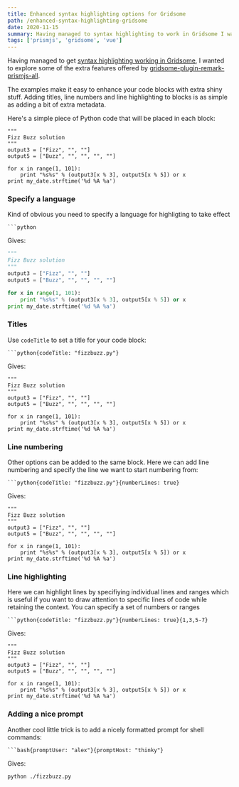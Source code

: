 ```yaml
---
title: Enhanced syntax highlighting options for Gridsome
path: /enhanced-syntax-highlighting-gridsome
date: 2020-11-15
summary: Having managed to syntax highlighting to work in Gridsome I wanted to explore some of the extra features offered by gridsome-plugin-remark-prismjs-all.
tags: ['prismjs', 'gridsome', 'vue']
---
```


Having managed to get [syntax highlighting working in Gridsome](/syntax-highlighting-gridsome), I wanted to explore some of the extra features offered by [gridsome-plugin-remark-prismjs-all](https://gridsome.org/plugins/gridsome-plugin-remark-prismjs-all).

The examples make it easy to enhance your code blocks with extra shiny stuff. Adding titles, line numbers and line highlighting to blocks is as simple as adding a bit of extra metadata.

Here's a simple piece of Python code that will be placed in each block:

```
"""
Fizz Buzz solution
"""
output3 = ["Fizz", "", ""]
output5 = ["Buzz", "", "", "", ""]

for x in range(1, 101):
    print "%s%s" % (output3[x % 3], output5[x % 5]) or x
print my_date.strftime('%d %A %a')
```

### Specify a language

Kind of obvious you need to specify a language for highligting to take effect

```
```python
```

Gives:

```python
"""
Fizz Buzz solution
"""
output3 = ["Fizz", "", ""]
output5 = ["Buzz", "", "", "", ""]

for x in range(1, 101):
    print "%s%s" % (output3[x % 3], output5[x % 5]) or x
print my_date.strftime('%d %A %a')
```

### Titles

Use `codeTitle` to set a title for your code block:

```
```python{codeTitle: "fizzbuzz.py"}
```

Gives:

```python{codeTitle: "fizzbuzz.py"}
"""
Fizz Buzz solution
"""
output3 = ["Fizz", "", ""]
output5 = ["Buzz", "", "", "", ""]

for x in range(1, 101):
    print "%s%s" % (output3[x % 3], output5[x % 5]) or x
print my_date.strftime('%d %A %a')
```

### Line numbering

Other options can be added to the same block. Here we can add line numbering and specify the line we want to start numbering from:

```
```python{codeTitle: "fizzbuzz.py"}{numberLines: true}
```

Gives:

```python{codeTitle: "fizzbuzz.py"}{numberLines: true}
"""
Fizz Buzz solution
"""
output3 = ["Fizz", "", ""]
output5 = ["Buzz", "", "", "", ""]

for x in range(1, 101):
    print "%s%s" % (output3[x % 3], output5[x % 5]) or x
print my_date.strftime('%d %A %a')
```

### Line highlighting

Here we can highlight lines by specifiying individual lines and ranges which is useful if you want to draw attention to specific lines of code while retaining the context. You can specify a set of numbers or ranges

```
```python{codeTitle: "fizzbuzz.py"}{numberLines: true}{1,3,5-7}
```
Gives:

```python{codeTitle: "fizzbuzz.py"}{numberLines: true}{4,7-9}
"""
Fizz Buzz solution
"""
output3 = ["Fizz", "", ""]
output5 = ["Buzz", "", "", "", ""]

for x in range(1, 101):
    print "%s%s" % (output3[x % 3], output5[x % 5]) or x
print my_date.strftime('%d %A %a')
```

### Adding a nice prompt

Another cool little trick is to add a nicely formatted prompt for shell commands: 

```
```bash{promptUser: "alex"}{promptHost: "thinky"}
```

Gives:

```bash{promptUser: "alex"}{promptHost: "thinky"}
python ./fizzbuzz.py
```
